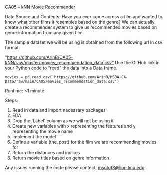 CA05 – kNN Movie Recommender 

Data Source and Contents:
  Have you ever come across a film and wanted to know what other films it resembles based on the genre? We can actually create a recommender system to give   us recommended movies based on genre information from any given film.

The sample dataset we will be using is obtained from the following url in csv format:

"https://github.com/ArinB/CA05-kNN/raw/master/movies_recommendation_data.csv” Use the GitHub link in your Python code to “read” the data into a Data frame.

    movies = pd.read_csv('https://github.com/ArinB/MSBA-CA-Data/raw/main/CA05/movies_recommendation_data.csv')  

Runtime: <1 minute

Steps:
1. Read in data and import necessary packages 
2. EDA 
3. Drop the 'Label' column as we will not be using it 
4. Create new variables with x representing the features and y representing the movie name 
5. Implement the model 
6. Define a variable (the_post) for the film we are recommending movies for 
7. Return the distances and indices
8. Return movie titles based on genre information 


Any issues running the code please contect, msoto13@lion.lmu.edu

